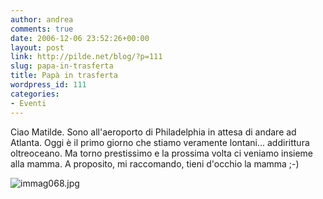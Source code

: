 ```yaml
---
author: andrea
comments: true
date: 2006-12-06 23:52:26+00:00
layout: post
link: http://pilde.net/blog/?p=111
slug: papa-in-trasferta
title: Papà in trasferta
wordpress_id: 111
categories:
- Eventi
---
```


Ciao Matilde. Sono all'aeroporto di Philadelphia in attesa di andare ad Atlanta. Oggi è il primo giorno che stiamo veramente lontani... addirittura oltreoceano. Ma torno prestissimo e la prossima volta ci veniamo insieme alla mamma. A proposito, mi raccomando, tieni d'occhio la mamma ;-)




![immag068.jpg]({{baseurl}}/uploads/2006/12/immag068.jpg)



